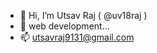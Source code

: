 - 👋 Hi, I’m Utsav Raj ( @uv18raj )
- 💞️ web development...
- 📫 utsavraj9131@gmail.com

<!---
uv18raj/uv18raj is a ✨ special ✨ repository because its `README.md` (this file) appears on your GitHub profile.
You can click the Preview link to take a look at your changes.
--->
